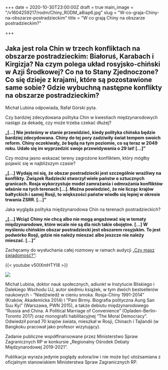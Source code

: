 +++
date = 2020-10-30T23:00:00Z
draft = true
main_image = "/v1604259217/rodm/Chiny_RODM_a8iap6.jpg"
slug = "W-co-graja-Chiny-na-obszarze-postradzieckim"
title = "W co grają Chiny na obszarze postradzieckim?"

+++
## **Jaka jest rola Chin w trzech konfliktach na obszarze postradzieckim: Białoruś, Karabach i Kirgizja? Na czym polega układ rosyjsko-chiński w Azji Środkowej? Co na to Stany Zjednoczone? Co się dzieje z krajami, które są pozostawione same sobie? Gdzie wybuchną następne konflikty na obszarze postradzieckim?**

Michał Lubina odpowiada, Rafał Górski pyta.

Czy bardziej zdecydowana polityka Chin w kwestiach międzynarodowych nastąpi za dekadę, czy może trzeba czekać dłużej?

**„\[…\] Nie jesteśmy w stanie przewidzieć, kiedy polityka chińska będzie bardziej zdecydowana. Chiny do tej pory zadziwiły świat tempem swoich reform. Chiny oczekiwały, że będą na tym poziomie, co są teraz w 2049 roku. Udało się im wyprzedzić swoje przewidywania o 29 lat! \[…\]”**

Czy można jasno wskazać tereny zagrożone konfliktem, który mógłby pojawić się w najbliższym czasie?

**„\[…\] Wydaję mi się, że obszar postradziecki jest szczególnie wrażliwy na konflikty. Związek Radziecki stworzył wiele państw o sztucznych granicach. Rosja wykorzystuje model zamrażania i odmrażania konfliktów właśnie na tych terenach \[…\]. Można powiedzieć, że nie licząc krajów bałtyckich i samej Rosji, to większości państw wiodło się lepiej w okresie trwania ZSRR. \[…\]”**

Jaka wygląda polityka międzynarodowa Chin na terenach postradzieckich?

**„\[…\] Wciąż Chiny nie chcą albo nie mogą angażować się w tematy międzynarodowe, które wcale nie są dla nich takie obojętne. \[…\] W myśleniu chińskim obszar postradziecki jest obszarem rosyjskim. To jest podwórko Rosji, gdzie nie należy mieszać albo jeszcze nie należy mieszać. \[…\]”**

Zachęcamy do wysłuchania całej rozmowy w ramach audycji [„Czy masz świadomość?”](https://instytutsprawobywatelskich.pl/w-co-graja-chiny-na-obszarze-postradzieckim/ "https://instytutsprawobywatelskich.pl/w-co-graja-chiny-na-obszarze-postradzieckim/"):

{{< youtube v50IXmHTYI8 >}}

![](https://res.cloudinary.com/inspro/image/upload/v1589991167/rodm/Michal-Lubina_wesoiv.jpg)

Michał Lubina, doktor nauk społecznych, adiunkt w Instytucie Bliskiego i Dalekiego Wschodu UJ, autor siedmiu książek, w tym dwóch bestsellerów naukowych - “Niedźwiedź w cieniu smoka. Rosja-Chiny 1991-2014” (Kraków, Akademicka 2014) i “Pani Birmy. Biografia polityczna Aung San Suu Kyi” (Warszawa, PWN 2015), a także debiutu międzynarodowego “Russia and China. A Political Marriage of Convenience” (Opladen-Berlin-Toronto 2017) oraz monografii habilitacyjnej “The Moral Democracy”. Odwiedził ponad 70 krajów świata, mieszkał w Rosji, Chinach i Tajlandii (w Bangkoku pracował jako profesor wizytujący).

Zadanie publiczne współfinansowane przez Ministerstwo Spraw Zagranicznych RP w konkursie „Regionalny Ośrodek Debaty Międzynarodowej 2019-2021”.

Publikacja wyraża jedynie poglądy autora/ów i nie może być utożsamiana z oficjalnym stanowiskiem Ministerstwa Spraw Zagranicznych RP.
